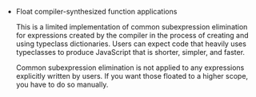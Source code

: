 * Float compiler-synthesized function applications

  This is a limited implementation of common subexpression elimination for
  expressions created by the compiler in the process of creating and using
  typeclass dictionaries. Users can expect code that heavily uses typeclasses
  to produce JavaScript that is shorter, simpler, and faster.

  Common subexpression elimination is not applied to any expressions explicitly
  written by users. If you want those floated to a higher scope, you have to do
  so manually.

